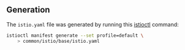 ## Generation
The `istio.yaml` file was generated by running this [istioctl](https://istio.io/docs/reference/commands/istioctl/) command: 

```bash
istioctl manifest generate --set profile=default \
    > common/istio/base/istio.yaml
```
